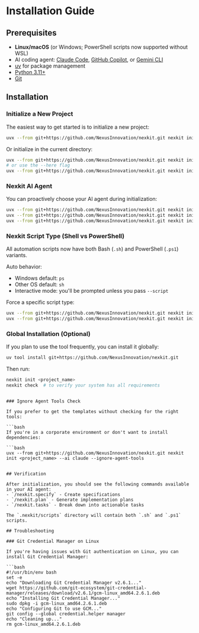 # Installation Guide

## Prerequisites

- **Linux/macOS** (or Windows; PowerShell scripts now supported without WSL)
- AI coding agent: [Claude Code](https://www.anthropic.com/claude-code), [GitHub Copilot](https://code.visualstudio.com/), or [Gemini CLI](https://github.com/google-gemini/gemini-cli)
- [uv](https://docs.astral.sh/uv/) for package management
- [Python 3.11+](https://www.python.org/downloads/)
- [Git](https://git-scm.com/downloads)

## Installation

### Initialize a New Project

The easiest way to get started is to initialize a new project:

```bash
uvx --from git+https://github.com/NexusInnovation/nexkit.git nexkit init <PROJECT_NAME>
```

Or initialize in the current directory:

```bash
uvx --from git+https://github.com/NexusInnovation/nexkit.git nexkit init .
# or use the --here flag
uvx --from git+https://github.com/NexusInnovation/nexkit.git nexkit init --here
```

### Nexkit AI Agent

You can proactively choose your AI agent during initialization:

```bash
uvx --from git+https://github.com/NexusInnovation/nexkit.git nexkit init <project_name> --ai claude
uvx --from git+https://github.com/NexusInnovation/nexkit.git nexkit init <project_name> --ai gemini
uvx --from git+https://github.com/NexusInnovation/nexkit.git nexkit init <project_name> --ai copilot
```

### Nexkit Script Type (Shell vs PowerShell)

All automation scripts now have both Bash (`.sh`) and PowerShell (`.ps1`) variants.

Auto behavior:
- Windows default: `ps`
- Other OS default: `sh`
- Interactive mode: you'll be prompted unless you pass `--script`

Force a specific script type:
```bash
uvx --from git+https://github.com/NexusInnovation/nexkit.git nexkit init <project_name> --script sh
uvx --from git+https://github.com/NexusInnovation/nexkit.git nexkit init <project_name> --script ps
```

### Global Installation (Optional)

If you plan to use the tool frequently, you can install it globally:

```bash
uv tool install git+https://github.com/NexusInnovation/nexkit.git
```

Then run:
```bash
nexkit init <project_name>
nexkit check  # to verify your system has all requirements
```
```

### Ignore Agent Tools Check

If you prefer to get the templates without checking for the right tools:

```bash
If you're in a corporate environment or don't want to install dependencies:

```bash
uvx --from git+https://github.com/NexusInnovation/nexkit.git nexkit init <project_name> --ai claude --ignore-agent-tools
```
```

## Verification

After initialization, you should see the following commands available in your AI agent:
- `/nexkit.specify` - Create specifications
- `/nexkit.plan` - Generate implementation plans  
- `/nexkit.tasks` - Break down into actionable tasks

The `.nexkit/scripts` directory will contain both `.sh` and `.ps1` scripts.

## Troubleshooting

### Git Credential Manager on Linux

If you're having issues with Git authentication on Linux, you can install Git Credential Manager:

```bash
#!/usr/bin/env bash
set -e
echo "Downloading Git Credential Manager v2.6.1..."
wget https://github.com/git-ecosystem/git-credential-manager/releases/download/v2.6.1/gcm-linux_amd64.2.6.1.deb
echo "Installing Git Credential Manager..."
sudo dpkg -i gcm-linux_amd64.2.6.1.deb
echo "Configuring Git to use GCM..."
git config --global credential.helper manager
echo "Cleaning up..."
rm gcm-linux_amd64.2.6.1.deb
```
